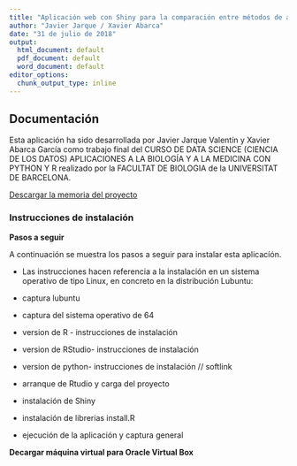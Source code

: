 ```yaml
---
title: "Aplicación web con Shiny para la comparación entre métodos de aprendizaje supervisado."
author: "Javier Jarque / Xavier Abarca"
date: "31 de julio de 2018"
output:
  html_document: default
  pdf_document: default
  word_document: default
editor_options: 
  chunk_output_type: inline
---
```



## Documentación

Esta aplicación ha sido desarrollada por Javier Jarque Valentín y Xavier Abarca García como trabajo final del CURSO DE DATA SCIENCE (CIENCIA DE LOS DATOS) APLICACIONES A LA BIOLOGÍA Y A LA MEDICINA CON PYTHON Y R realizado por la FACULTAT DE BIOLOGIA de la  UNIVERSITAT DE BARCELONA.

[Descargar la memoria del proyecto]("proyecto_data_science_v0.7.pdf")

### <a name="loading"></a>Instrucciones de instalación

**Pasos a seguir**

A continuación se muestra los pasos a seguir para instalar esta aplicacíón. 

- Las instrucciones hacen referencia a la instalación en un sistema operativo de tipo Linux, en concreto en la distribución Lubuntu:

- captura lubuntu

- captura del sistema operativo de 64 

- version de R - instrucciones de instalación

- version de RStudio- instrucciones de instalación

- version de python- instrucciones de instalación // softlink

- arranque de Rtudio y carga del proyecto

- instalación de Shiny

- instalación de librerias install.R

- ejecución de la aplicación y captura general






**Decargar máquina virtual para Oracle Virtual Box**






